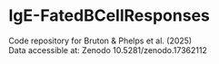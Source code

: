 # IgE-FatedBCellResponses
Code repository for Bruton &amp; Phelps et al. (2025)  
Data accessible at: Zenodo 10.5281/zenodo.17362112
